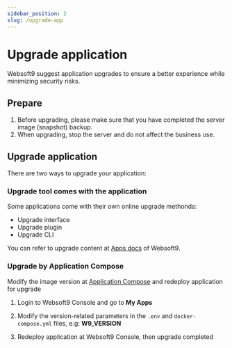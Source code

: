 ```yaml
---
sidebar_position: 2
slug: /upgrade-app
---
```


# Upgrade application

Websoft9 suggest application upgrades to ensure a better experience while minimizing security risks.  

## Prepare

1. Before upgrading, please make sure that you have completed the server image (snapshot) backup.
2. When upgrading, stop the server and do not affect the business use.

## Upgrade application

There are two ways to upgrade your application: 

### Upgrade tool comes with the application

Some applications come with their own online upgrade methonds:

- Upgrade interface
- Upgrade plugin
- Upgrade CLI

You can refer to upgrade content at [Apps docs](./apps) of Websoft9.  


### Upgrade by Application Compose

Modify the image version at [Application Compose](./app-compose) and redeploy application for upgrade

1. Login to Websoft9 Console and go to **My Apps**

2. Modify the version-related parameters in the `.env` and `docker-compose.yml` files, e.g: **W9_VERSION**

3. Redeploy application at Websoft9 Console, then upgrade completed
